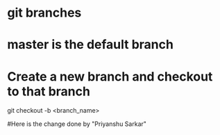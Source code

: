 # git branches

# master is the default branch 

# Create a new branch and checkout to that branch
 git checkout -b <branch_name>
 
#Here is the change done by "Priyanshu Sarkar"

